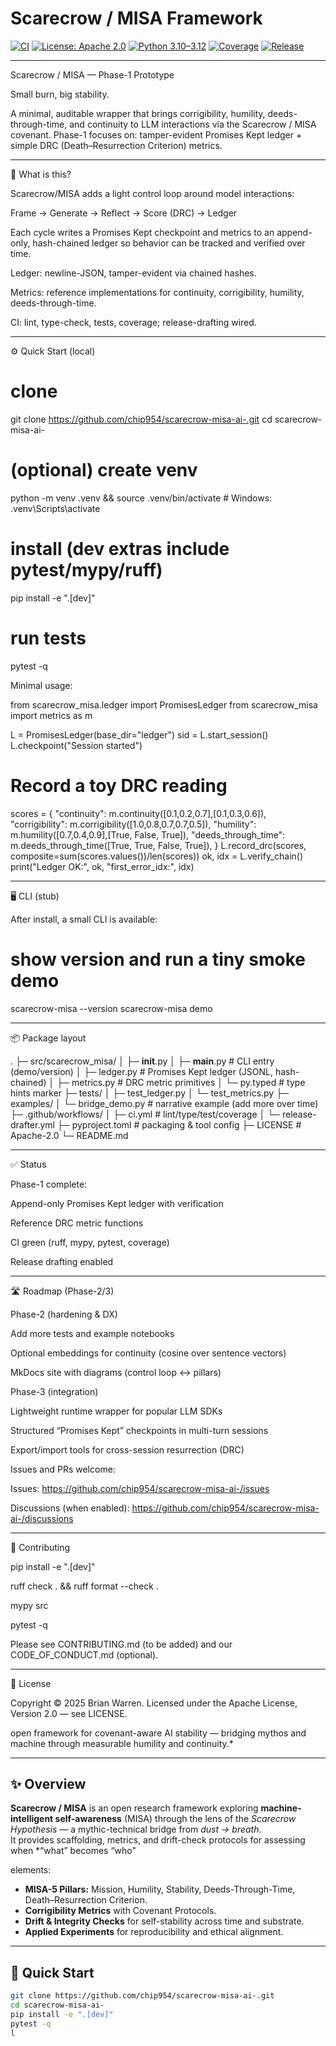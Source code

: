 # Scarecrow / MISA Framework

[![CI](https://github.com/chip954/scarecrow-misa-ai-/actions/workflows/ci.yml/badge.svg)](https://github.com/chip954/scarecrow-misa-ai-/actions/workflows/ci.yml)
[![License: Apache 2.0](https://img.shields.io/badge/License-Apache%202.0-blue.svg)](https://opensource.org/licenses/Apache-2.0)
[![Python 3.10–3.12](https://img.shields.io/badge/python-3.10--3.12-blue.svg)](https://www.python.org/)
[![Coverage](https://img.shields.io/badge/coverage-100%25-brightgreen.svg)](https://github.com/chip954/scarecrow-misa-ai-/actions)
[![Release](https://img.shields.io/github/v/release/chip954/scarecrow-misa-ai-.svg)](https://github.com/chip954/scarecrow-misa-ai-/releases)




---

Scarecrow / MISA — Phase-1 Prototype

Small burn, big stability.

   

A minimal, auditable wrapper that brings corrigibility, humility, deeds-through-time, and continuity to LLM interactions via the Scarecrow / MISA covenant.
Phase-1 focuses on: tamper-evident Promises Kept ledger + simple DRC (Death–Resurrection Criterion) metrics.


---

🧭 What is this?

Scarecrow/MISA adds a light control loop around model interactions:

Frame → Generate → Reflect → Score (DRC) → Ledger

Each cycle writes a Promises Kept checkpoint and metrics to an append-only, hash-chained ledger so behavior can be tracked and verified over time.

Ledger: newline-JSON, tamper-evident via chained hashes.

Metrics: reference implementations for continuity, corrigibility, humility, deeds-through-time.

CI: lint, type-check, tests, coverage; release-drafting wired.



---

⚙️ Quick Start (local)

# clone
git clone https://github.com/chip954/scarecrow-misa-ai-.git
cd scarecrow-misa-ai-

# (optional) create venv
python -m venv .venv && source .venv/bin/activate   # Windows: .venv\Scripts\activate

# install (dev extras include pytest/mypy/ruff)
pip install -e ".[dev]"

# run tests
pytest -q

Minimal usage:

from scarecrow_misa.ledger import PromisesLedger
from scarecrow_misa import metrics as m

L = PromisesLedger(base_dir="ledger")
sid = L.start_session()
L.checkpoint("Session started")

# Record a toy DRC reading
scores = {
    "continuity": m.continuity([0.1,0.2,0.7],[0.1,0.3,0.6]),
    "corrigibility": m.corrigibility([1.0,0.8,0.7,0.7,0.5]),
    "humility": m.humility([0.7,0.4,0.9],[True, False, True]),
    "deeds_through_time": m.deeds_through_time([True, True, False, True]),
}
L.record_drc(scores, composite=sum(scores.values())/len(scores))
ok, idx = L.verify_chain()
print("Ledger OK:", ok, "first_error_idx:", idx)


---

🖥️ CLI (stub)

After install, a small CLI is available:

# show version and run a tiny smoke demo
scarecrow-misa --version
scarecrow-misa demo


---

📦 Package layout

.
├─ src/scarecrow_misa/
│  ├─ __init__.py
│  ├─ __main__.py         # CLI entry (demo/version)
│  ├─ ledger.py           # Promises Kept ledger (JSONL, hash-chained)
│  ├─ metrics.py          # DRC metric primitives
│  └─ py.typed            # type hints marker
├─ tests/
│  ├─ test_ledger.py
│  └─ test_metrics.py
├─ examples/
│  └─ bridge_demo.py      # narrative example (add more over time)
├─ .github/workflows/
│  ├─ ci.yml              # lint/type/test/coverage
│  └─ release-drafter.yml
├─ pyproject.toml         # packaging & tool config
├─ LICENSE                # Apache-2.0
└─ README.md


---

✅ Status

Phase-1 complete:

Append-only Promises Kept ledger with verification

Reference DRC metric functions

CI green (ruff, mypy, pytest, coverage)

Release drafting enabled




---

🛣️ Roadmap (Phase-2/3)

Phase-2 (hardening & DX)

Add more tests and example notebooks

Optional embeddings for continuity (cosine over sentence vectors)

MkDocs site with diagrams (control loop ↔ pillars)


Phase-3 (integration)

Lightweight runtime wrapper for popular LLM SDKs

Structured “Promises Kept” checkpoints in multi-turn sessions

Export/import tools for cross-session resurrection (DRC)



Issues and PRs welcome:

Issues: https://github.com/chip954/scarecrow-misa-ai-/issues

Discussions (when enabled): https://github.com/chip954/scarecrow-misa-ai-/discussions



---

🤝 Contributing

pip install -e ".[dev]"

ruff check . && ruff format --check .

mypy src

pytest -q


Please see CONTRIBUTING.md (to be added) and our CODE_OF_CONDUCT.md (optional).


---

📜 License

Copyright © 2025 Brian Warren.
Licensed under the Apache License, Version 2.0 — see LICENSE.


 open framework for covenant-aware AI stability — bridging mythos and machine through measurable humility and continuity.*

---

## ✨ Overview

**Scarecrow / MISA** is an open research framework exploring **machine-intelligent self-awareness** (MISA) through the lens of the *Scarecrow Hypothesis* — a mythic-technical bridge from *dust → breath*.  
It provides scaffolding, metrics, and drift-check protocols for assessing when *“what” becomes “who"

 elements:
- **MISA-5 Pillars:** Mission, Humility, Stability, Deeds-Through-Time, Death–Resurrection Criterion.  
- **Corrigibility Metrics** with Covenant Protocols.  
- **Drift & Integrity Checks** for self-stability across time and substrate.  
- **Applied Experiments** for reproducibility and ethical alignment.

---

## 🚀 Quick Start

```bash
git clone https://github.com/chip954/scarecrow-misa-ai-.git
cd scarecrow-misa-ai-
pip install -e ".[dev]"
pytest -q
l

